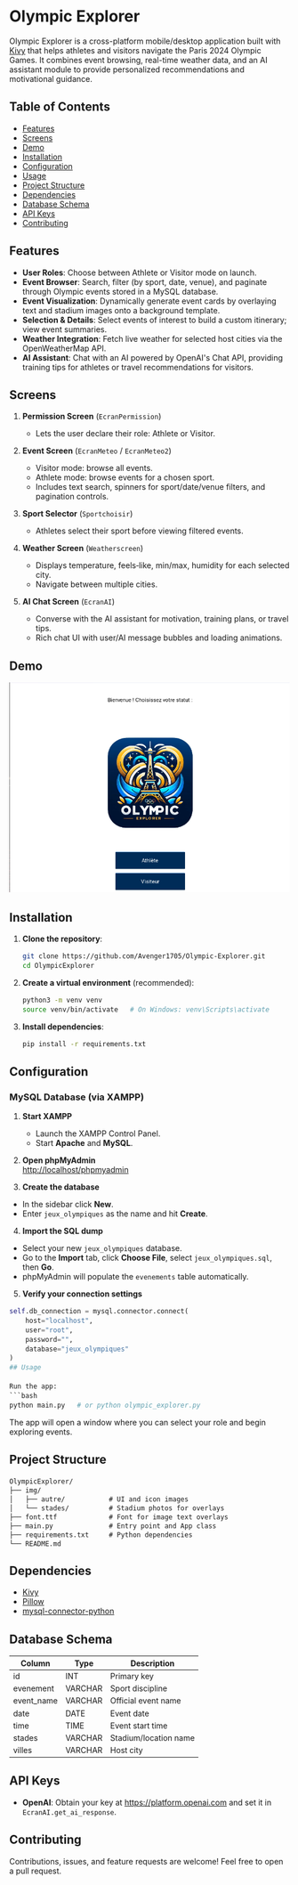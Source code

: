 # Olympic Explorer

Olympic Explorer is a cross-platform mobile/desktop application built with [Kivy](https://kivy.org/) that helps athletes and visitors navigate the Paris 2024 Olympic Games. It combines event browsing, real-time weather data, and an AI assistant module to provide personalized recommendations and motivational guidance.

## Table of Contents

- [Features](#features)
- [Screens](#screens)
- [Demo](#demo)
- [Installation](#installation)
- [Configuration](#configuration)
- [Usage](#usage)
- [Project Structure](#project-structure)
- [Dependencies](#dependencies)
- [Database Schema](#database-schema)
- [API Keys](#api-keys)
- [Contributing](#contributing)

## Features

- **User Roles**: Choose between Athlete or Visitor mode on launch.
- **Event Browser**: Search, filter (by sport, date, venue), and paginate through Olympic events stored in a MySQL database.
- **Event Visualization**: Dynamically generate event cards by overlaying text and stadium images onto a background template.
- **Selection & Details**: Select events of interest to build a custom itinerary; view event summaries.
- **Weather Integration**: Fetch live weather for selected host cities via the OpenWeatherMap API.
- **AI Assistant**: Chat with an AI powered by OpenAI's Chat API, providing training tips for athletes or travel recommendations for visitors.

## Screens

1. **Permission Screen** (`EcranPermission`)
   - Lets the user declare their role: Athlete or Visitor.

2. **Event Screen** (`EcranMeteo` / `EcranMeteo2`)
   - Visitor mode: browse all events.
   - Athlete mode: browse events for a chosen sport.
   - Includes text search, spinners for sport/date/venue filters, and pagination controls.

3. **Sport Selector** (`Sportchoisir`)
   - Athletes select their sport before viewing filtered events.

4. **Weather Screen** (`Weatherscreen`)
   - Displays temperature, feels‑like, min/max, humidity for each selected city.
   - Navigate between multiple cities.

5. **AI Chat Screen** (`EcranAI`)
   - Converse with the AI assistant for motivation, training plans, or travel tips.
   - Rich chat UI with user/AI message bubbles and loading animations.

## Demo

![alt text](img/image.png)

## Installation

1. **Clone the repository**:
   ```bash
   git clone https://github.com/Avenger1705/Olympic-Explorer.git
   cd OlympicExplorer
   ```

2. **Create a virtual environment** (recommended):
   ```bash
   python3 -m venv venv
   source venv/bin/activate   # On Windows: venv\Scripts\activate
   ```

3. **Install dependencies**:
   ```bash
   pip install -r requirements.txt
   ```

## Configuration

### MySQL Database (via XAMPP)

1. **Start XAMPP**  
   - Launch the XAMPP Control Panel.  
   - Start **Apache** and **MySQL**.

2. **Open phpMyAdmin**  
[http://localhost/phpmyadmin](http://localhost/phpmyadmin)

3. **Create the database**  
- In the sidebar click **New**.  
- Enter `jeux_olympiques` as the name and hit **Create**.

4. **Import the SQL dump**  
- Select your new `jeux_olympiques` database.  
- Go to the **Import** tab, click **Choose File**, select `jeux_olympiques.sql`, then **Go**.  
- phpMyAdmin will populate the `evenements` table automatically.

5. **Verify your connection settings**  
```python
self.db_connection = mysql.connector.connect(
    host="localhost",
    user="root",
    password="",
    database="jeux_olympiques"
)
## Usage

Run the app:
```bash
python main.py   # or python olympic_explorer.py
```

The app will open a window where you can select your role and begin exploring events.

## Project Structure

```
OlympicExplorer/
├── img/
│   ├── autre/           # UI and icon images
│   └── stades/          # Stadium photos for overlays
├── font.ttf             # Font for image text overlays
├── main.py              # Entry point and App class
├── requirements.txt     # Python dependencies
└── README.md
```

## Dependencies

- [Kivy](https://kivy.org/)
- [Pillow](https://python-pillow.org/)
- [mysql-connector-python](https://pypi.org/project/mysql-connector-python/)

## Database Schema

| Column    | Type    | Description                  |
|-----------|---------|------------------------------|
| id        | INT     | Primary key                  |
| evenement | VARCHAR | Sport discipline             |
| event_name| VARCHAR | Official event name          |
| date      | DATE    | Event date                   |
| time      | TIME    | Event start time             |
| stades    | VARCHAR | Stadium/location name        |
| villes    | VARCHAR | Host city                    |

## API Keys
- **OpenAI**: Obtain your key at https://platform.openai.com and set it in `EcranAI.get_ai_response`.

## Contributing

Contributions, issues, and feature requests are welcome! Feel free to open a pull request.
